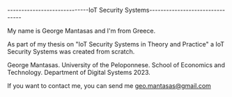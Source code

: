 -----------------------------IoT Security Systems--------------------------------

My name is George Mantasas and I'm from Greece.

As part of my thesis on "IoT Security Systems in Theory and Practice"
a IoT Security Systems was created from scratch.


George Mantasas. University of the Peloponnese. School of Economics and Technology.
Department of Digital Systems 2023.

If you want to contact me, you can send me geo.mantasas@gmail.com

